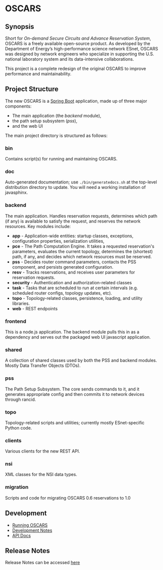 # OSCARS

## Synopsis
Short for *On-demand Secure Circuits and Advance Reservation System*, OSCARS is  a freely available open-source product. As developed by the Department of Energy’s high-performance science network ESnet, OSCARS was designed by network engineers who specialize in supporting the U.S. national laboratory system and its data-intensive collaborations. 

This project is a complete redesign of the original OSCARS to improve performance and maintainability. 

## Project Structure
The new OSCARS is a [Spring Boot](http://projects.spring.io/spring-boot/) application, made up of three major components: 
 * The main application (the *backend* module), 
 * the path setup subsystem (*pss*),
 * and the web UI

The main project directory is structured as follows:

### bin
Contains script(s) for running and maintaining OSCARS.

### doc
Auto-generated documentation; use `./bin/generatedocs.sh` at the top-level distribution directory to update.  You will need a working installation of javasphinx.

### backend
The main application. Handles reservation requests, determines which path (if any) is available to satisfy the request, and reserves the network resources. Key modules include:
* **app** - Application-wide entities: startup classes, exceptions, configuration properties, serialization utilities,
* **pce** - The Path Computation Engine. It takes a requested reservation's parameters, evaluates the current topology, determines the (shortest) path, if any, and decides which network resources must be reserved.
* **pss** - Decides router command parameters, contacts the PSS component, and persists generated configuration.
* **resv** - Tracks reservations, and receives user parameters for reservation requests.
* **security** - Authentication and authorization-related classes
* **task** - Tasks that are scheduled to run at certain intervals (e.g. scheduled router configs, topology updates, etc).
* **topo** - Topology-related classes, persistence, loading, and utility libraries.
* **web** - REST endpoints 

### frontend
This is a node.js application. The backend module pulls this in as a dependency and serves out the packaged web UI javascript application.

### shared 
A collection of shared classes used by both the PSS and backend modules. Mostly Data Transfer Objects (DTOs).

### pss
The Path Setup Subsystem. The core sends commands to it, and it generates appropriate config and then commits it to network devices through rancid. 

### topo
Topology-related scripts and utilities; currently mostly ESnet-specific Python code. 

### clients
Various clients for the new REST API. 

### nsi
XML classes for the NSI data types.

### migration
Scripts and code for migrating OSCARS 0.6 reservations to 1.0

## Development

* [Running OSCARS](./doc/running_oscars.md)
* [Development Notes](./doc/development_notes.md)
* [API Docs](./doc/API.md)

## Release Notes

Release Notes can be accessed [here](./CHANGES.md)
